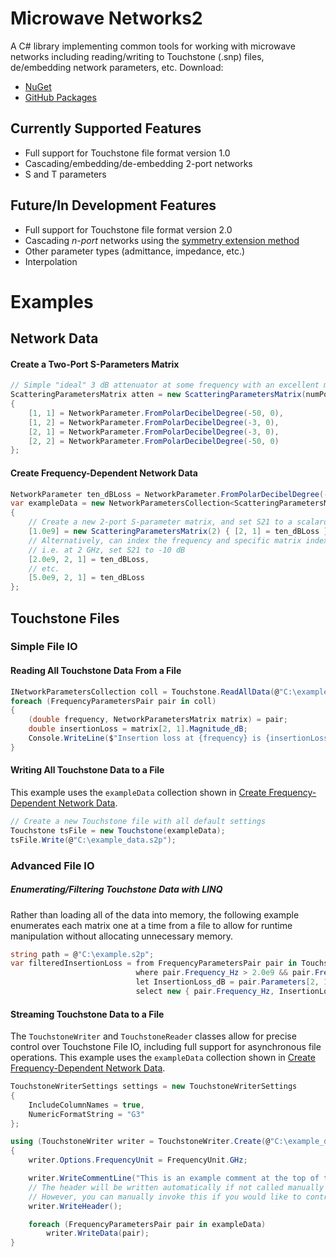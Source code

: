 # Microwave Networks2

A C# library implementing common tools for working with microwave networks including reading/writing to Touchstone (.snp) files, de/embedding network parameters, etc.
Download:
- [NuGet](https://www.nuget.org/packages/MicrowaveNetworks/) 
- [GitHub Packages](https://github.com/mdwhitten/microwave-networks/packages/800732)


## Currently Supported Features
- Full support for Touchstone file format version 1.0
- Cascading/embedding/de-embedding 2-port networks
- S and T parameters

## Future/In Development Features
- Full support for Touchstone file format version 2.0
- Cascading *n-port* networks using the [symmetry extension method](https://ieeexplore.ieee.org/document/4657394)
- Other parameter types (admittance, impedance, etc.)
- Interpolation

# Examples

## Network Data

#### Create a Two-Port S-Parameters Matrix

```c#
// Simple "ideal" 3 dB attenuator at some frequency with an excellent match
ScatteringParametersMatrix atten = new ScatteringParametersMatrix(numPorts: 2)
{
    [1, 1] = NetworkParameter.FromPolarDecibelDegree(-50, 0),
    [1, 2] = NetworkParameter.FromPolarDecibelDegree(-3, 0),
    [2, 1] = NetworkParameter.FromPolarDecibelDegree(-3, 0),
    [2, 2] = NetworkParameter.FromPolarDecibelDegree(-50, 0)
};
```

#### Create Frequency-Dependent Network Data

```c#
NetworkParameter ten_dBLoss = NetworkParameter.FromPolarDecibelDegree(-10, 0);
var exampleData = new NetworkParametersCollection<ScatteringParametersMatrix>(2)
{
    // Create a new 2-port S-parameter matrix, and set S21 to a scalard 10 dB loss.
    [1.0e9] = new ScatteringParametersMatrix(2) { [2, 1] = ten_dBLoss },
    // Alternatively, can index the frequency and specific matrix index all at once
    // i.e. at 2 GHz, set S21 to -10 dB
    [2.0e9, 2, 1] = ten_dBLoss,
    // etc.
    [5.0e9, 2, 1] = ten_dBLoss
};
```

## Touchstone Files

### Simple File IO

#### Reading All Touchstone Data From a File

```c#
INetworkParametersCollection coll = Touchstone.ReadAllData(@"C:\example.s2p");
foreach (FrequencyParametersPair pair in coll)
{
    (double frequency, NetworkParametersMatrix matrix) = pair;
    double insertionLoss = matrix[2, 1].Magnitude_dB;
    Console.WriteLine($"Insertion loss at {frequency} is {insertionLoss} dB");
}
```

#### Writing All Touchstone Data to a File

This example uses the `exampleData` collection shown in [Create Frequency-Dependent Network Data](#create-frequency-dependent-network-data).

```c#
// Create a new Touchstone file with all default settings
Touchstone tsFile = new Touchstone(exampleData);
tsFile.Write(@"C:\example_data.s2p");
```

### Advanced File IO

##### Enumerating/Filtering Touchstone Data with LINQ

Rather than loading all of the data into memory, the following example enumerates each matrix one at a time from a file to allow for runtime manipulation without allocating unnecessary memory. 

```c#
string path = @"C:\example.s2p";
var filteredInsertionLoss = from FrequencyParametersPair pair in Touchstone.ReadData(path)
                            where pair.Frequency_Hz > 2.0e9 && pair.Frequency_Hz < 5.0e9
                            let InsertionLoss_dB = pair.Parameters[2, 1].Magnitude_dB
                            select new { pair.Frequency_Hz, InsertionLoss_dB };
```

#### Streaming Touchstone Data to a File

The `TouchstoneWriter` and `TouchstoneReader` classes allow for precise control over Touchstone File IO, including full support for asynchronous file operations. This example uses the `exampleData` collection shown in [Create Frequency-Dependent Network Data](#create-frequency-dependent-network-data).

```c#
TouchstoneWriterSettings settings = new TouchstoneWriterSettings
{
    IncludeColumnNames = true,
    NumericFormatString = "G3"
};

using (TouchstoneWriter writer = TouchstoneWriter.Create(@"C:\example_data.s2p", settings))
{
    writer.Options.FrequencyUnit = FrequencyUnit.GHz;

    writer.WriteCommentLine("This is an example comment at the top of the file.");
    // The header will be written automatically if not called manually as soon as the first call is made to WriteData(). 
    // However, you can manually invoke this if you would like to control where it is placed in relation to other comments.
    writer.WriteHeader();

    foreach (FrequencyParametersPair pair in exampleData)
        writer.WriteData(pair);
}
```

